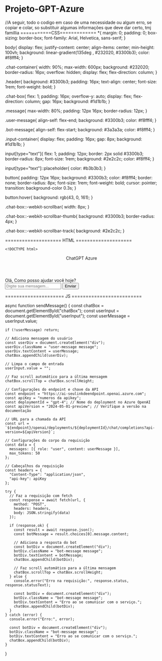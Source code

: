 # Projeto-GPT-Azure

//A seguir, todo o codigo em caso de uma necessidade ou algum erro, se copiar e colar, so substituir algumas informações que deve dar certo, tmj famillia
===========CSS=============
*{
    margin: 0;
    padding: 0;
    box-sizing: border-box;
    font-family: Arial, Helvetica, sans-serif;
}

body{
    display: flex;
    justify-content: center;
    align-items: center;
    min-height: 100vh;
    background: linear-gradient(135deg , #232020, #3300b3);
    color: #f8fff4;
}

.chat-container{
    width: 90%;
    max-width: 600px;
    background: #232020;
    border-radius: 16px;
    overflow: hidden;
    display: flex;
    flex-direction: column;
}

.header{
    background: #3300b3;
    padding: 16px;
    text-align: center;
    font-size: 1rem;
    font-weight: bold;
}

.chat-box{
    flex: 1;
    padding: 16px;
    overflow-y: auto;
    display: flex;
    flex-direction: column;
    gap: 16px;
    background: #1d1b1b;
}

.message{
    max-width: 80%;
    padding: 12px 16px;
    border-radius: 12px;
}

.user-message{
    align-self: flex-end;
    background: #3300b3;
    color: #f8fff4;
}

.bot-message{
    align-self: flex-start;
    background: #3a3a3a;
    color: #f8fff4;
}

.input-container{
    display: flex;
    padding: 16px;
    gap: 8px;
    background: #1d1b1b;
}

input[type="text"]{
    flex: 1;
    padding: 12px;
    border: 2px solid #3300b3;
    border-radius: 8px;
    font-size: 1rem;
    background: #2e2c2c;
    color: #f8fff4;
}

input[type="text"]::placeholder{
    color: #b3b3b3;
}

button{
    padding: 12px 16px;
    background: #3300b3;
    color: #f8fff4;
    border: none;
    border-radius: 8px;
    font-size: 1rem;
    font-weight: bold;
    cursor: pointer;
    transition: background-color 0.3s;
}

button:hover{
    background: rgb(43, 0, 161);
}

.chat-box::-webkit-scrollbar{
    width: 8px;
}

.chat-box::-webkit-scrollbar-thumb{
    background: #3300b3;
    border-radius: 4px;
}

.chat-box::-webkit-scrollbar-track{
    background: #2e2c2c;
}



==================== HTML ====================


	<!DOCTYPE html>
<html lang="pt-BR">
<head>
    <meta charset="UTF-8">
    <meta name="viewport" content="width=device-width, initial-scale=1.0">
    <title>ProjetoGPT Azure</title>
    <link rel="stylesheet" href="style.css">
    <script src="script.js" defer></script>
</head>
<body>
    <div class="chat-container">
        <header class="header">ChatGPT Azure</header>
        <div class="chat-box" id="chatBox">
            <div class="bot-message message">Olá, Como posso ajudar você hoje?</div>
        </div>
        <div class="input-container">
            <input type="text" id="userInput" placeholder="Digite sua mensagem...">
            <button onclick="sendMessage()">Enviar</button>
        </div>
    </div>
</body>
</html>




===================== JS =========================



async function sendMessage() {
    const chatBox = document.getElementById("chatBox");
    const userInput = document.getElementById("userInput");
    const userMessage = userInput.value;
  
    if (!userMessage) return;
  
    // Adiciona mensagem do usuário
    const userDiv = document.createElement("div");
    userDiv.className = "user-message message";
    userDiv.textContent = userMessage;
    chatBox.appendChild(userDiv);
  
    // Limpa o campo de entrada
    userInput.value = "";
  
    // Faz scroll automático para a última mensagem
    chatBox.scrollTop = chatBox.scrollHeight;
  
    // Configurações do endpoint e chave da API
    const endpoint = "https://ai-seulinkdeendpoint.openai.azure.com";
    const apiKey = "numeros da apikey";
    const deploymentId = "gpt-4"; // Nome do deployment no Azure OpenAI
    const apiVersion = "2024-05-01-preview"; // Verifique a versão na documentação
  
    // URL para a chamada da API
    const url = `${endpoint}/openai/deployments/${deploymentId}/chat/completions?api-version=${apiVersion}`;
    
    // Configurações do corpo da requisição
    const data = {
      messages: [{ role: "user", content: userMessage }],
      max_tokens: 50
    };
  
    // Cabeçalhos da requisição
    const headers = {
      "Content-Type": "application/json",
      "api-key": apiKey
    };
  
    try {
      // Faz a requisição com fetch
      const response = await fetch(url, {
        method: "POST",
        headers: headers,
        body: JSON.stringify(data)
      });
  
      if (response.ok) {
        const result = await response.json();
        const botMessage = result.choices[0].message.content;
  
        // Adiciona a resposta do bot
        const botDiv = document.createElement("div");
        botDiv.className = "bot-message message";
        botDiv.textContent = botMessage;
        chatBox.appendChild(botDiv);
  
        // Faz scroll automático para a última mensagem
        chatBox.scrollTop = chatBox.scrollHeight;
      } else {
        console.error("Erro na requisição:", response.status, response.statusText);
  
        const botDiv = document.createElement("div");
        botDiv.className = "bot-message message";
        botDiv.textContent = "Erro ao se comunicar com o serviço.";
        chatBox.appendChild(botDiv);
      }
    } catch (error) {
      console.error("Erro:", error);
  
      const botDiv = document.createElement("div");
      botDiv.className = "bot-message message";
      botDiv.textContent = "Erro ao se comunicar com o serviço.";
      chatBox.appendChild(botDiv);
    }
  }
  
  
